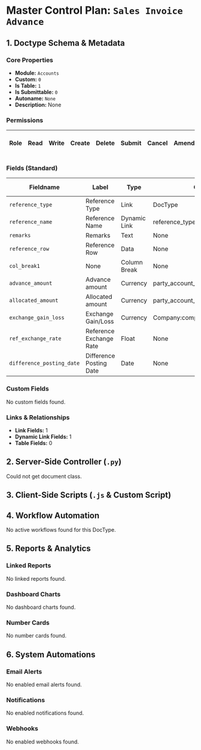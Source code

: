 # Master Control Plan: `Sales Invoice Advance`

## 1. Doctype Schema & Metadata

### Core Properties
- **Module:** `Accounts`
- **Custom:** `0`
- **Is Table:** `1`
- **Is Submittable:** `0`
- **Autoname:** `None`
- **Description:** None

### Permissions
| Role | Read | Write | Create | Delete | Submit | Cancel | Amend | Report | Import | Export | Print | Email | Share | Set User Perms |
|---|---|---|---|---|---|---|---|---|---|---|---|---|---|---|


### Fields (Standard)
| Fieldname | Label | Type | Options | Required | Hidden | Read Only | Default | Description |
|---|---|---|---|---|---|---|---|---|
| `reference_type` | Reference Type | Link | DocType |  |  | ✅ | None | None |
| `reference_name` | Reference Name | Dynamic Link | reference_type |  |  | ✅ | None | None |
| `remarks` | Remarks | Text | None |  |  | ✅ | None | None |
| `reference_row` | Reference Row | Data | None |  | ✅ | ✅ | None | None |
| `col_break1` | None | Column Break | None |  |  |  | None | None |
| `advance_amount` | Advance amount | Currency | party_account_currency |  |  | ✅ | None | None |
| `allocated_amount` | Allocated amount | Currency | party_account_currency |  |  |  | None | None |
| `exchange_gain_loss` | Exchange Gain/Loss | Currency | Company:company:default_currency |  |  | ✅ | None | None |
| `ref_exchange_rate` | Reference Exchange Rate | Float | None |  |  | ✅ | None | None |
| `difference_posting_date` | Difference Posting Date | Date | None |  |  |  | None | None |


### Custom Fields
No custom fields found.


### Links & Relationships
- **Link Fields:** 1
- **Dynamic Link Fields:** 1
- **Table Fields:** 0

## 2. Server-Side Controller (`.py`)
Could not get document class.


## 3. Client-Side Scripts (`.js` & Custom Script)




## 4. Workflow Automation
No active workflows found for this DocType.


## 5. Reports & Analytics
### Linked Reports
No linked reports found.


### Dashboard Charts
No dashboard charts found.


### Number Cards
No number cards found.


## 6. System Automations
### Email Alerts
No enabled email alerts found.


### Notifications
No enabled notifications found.


### Webhooks
No enabled webhooks found.

